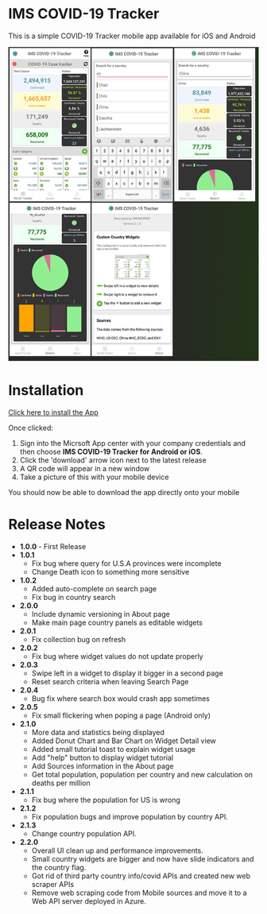 # IMS COVID-19 Tracker
This is a simple COVID-19 Tracker mobile app available for iOS and Android

![App Images](Assets/app.jpg)

# Installation

[Click here to install the App](https://appcenter.ms/orgs/imsmaxims/applications)

Once clicked:

  1. Sign into the Micrsoft App center with your company credentials and then choose **IMS COVID-19 Tracker for Android or iOS**.
  2. Click the 'download' arrow icon next to the latest release
  3. A QR code will appear in a new window
  4. Take a picture of this with your mobile device

You should now be able to download the app directly onto your mobile

# Release Notes
  - **1.0.0** - First Release
  - **1.0.1** 
    - Fix bug where query for U.S.A provinces were incomplete
    - Change Death icon to something more sensitive
  - **1.0.2** 
    - Added auto-complete on search page
    - Fix bug in country search
  - **2.0.0** 
    - Include dynamic versioning in About page
    - Make main page country panels as editable widgets
  - **2.0.1** 
    - Fix collection bug on refresh
  - **2.0.2** 
    - Fix bug where widget values do not update properly
  - **2.0.3** 
    - Swipe left in a widget to display it bigger in a second page
    - Reset search criteria when leaving Search Page
  - **2.0.4** 
    - Bug fix where search box would crash app sometimes
  - **2.0.5** 
    - Fix small flickering when poping a page (Android only)
  - **2.1.0** 
    - More data and statistics being displayed
    - Added Donut Chart and Bar Chart on Widget Detail view
    - Added small tutorial toast to explain widget usage
    - Add "help" button to display widget tutorial
    - Add Sources information in the About page
    - Get total population, population per country and new calculation on deaths per million
  - **2.1.1** 
    - Fix bug where the population for US is wrong
  - **2.1.2** 
    - Fix population bugs and improve population by country API.
  - **2.1.3** 
    - Change country population API.
  - **2.2.0** 
    - Overall UI clean up and performance improvements.
    - Small country widgets are bigger and now have slide indicators and the country flag.
    - Got rid of third party country info/covid APIs and created new web scraper APIs
    - Remove web scraping code from Mobile sources and move it to a Web API server deployed in Azure.
